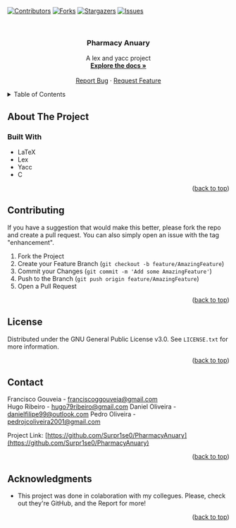 <div id="top"></div>

[![Contributors][contributors-shield]][contributors-url]
[![Forks][forks-shield]][forks-url]
[![Stargazers][stars-shield]][stars-url]
[![Issues][issues-shield]][issues-url]



<!-- PROJECT LOGO -->
<br />
<h3 align="center">Pharmacy Anuary</h3>

  <p align="center">
    A lex and yacc project
    <br />
    <a href="https://github.com/Surpr1se0/PharmacyAnuary"><strong>Explore the docs »</strong></a>
    <br />
    <br />
    <a href="https://github.com/Surpr1se0/PharmacyAnuary/issues">Report Bug</a>
    ·
    <a href="https://github.com/Surpr1se0/PharmacyAnuary/issues">Request Feature</a>
  </p>
</div>



<!-- TABLE OF CONTENTS -->
<details>
  <summary>Table of Contents</summary>
  <ol>
    <li>
      <a href="#about-the-project">About The Project</a>
      <ul>
        <li><a href="#built-with">Built With</a></li>
      </ul>
    </li>
    <li>
    <li><a href="#contributing">Contributing</a></li>
    <li><a href="#license">License</a></li>
    <li><a href="#contact">Contact</a></li>
    <li><a href="#acknowledgments">Acknowledgments</a></li>
  </ol>
</details>



<!-- ABOUT THE PROJECT -->
## About The Project

### Built With

* LaTeX
* Lex
* Yacc
* C
<p align="right">(<a href="#top">back to top</a>)</p>


<!-- CONTRIBUTING -->
## Contributing

If you have a suggestion that would make this better, please fork the repo and create a pull request. You can also simply open an issue with the tag "enhancement".

1. Fork the Project
2. Create your Feature Branch (`git checkout -b feature/AmazingFeature`)
3. Commit your Changes (`git commit -m 'Add some AmazingFeature'`)
4. Push to the Branch (`git push origin feature/AmazingFeature`)
5. Open a Pull Request

<p align="right">(<a href="#top">back to top</a>)</p>



<!-- LICENSE -->
## License

Distributed under the GNU General Public License v3.0. See `LICENSE.txt` for more information.

<p align="right">(<a href="#top">back to top</a>)</p>



<!-- CONTACT -->
## Contact

Francisco Gouveia - franciscoggouveia@gmail.com  
Hugo Ribeiro      - hugo79ribeiro@gmail.com
Daniel Oliveira   - danielfilipe99@outlook.com
Pedro Oliveira    - pedrojcoliveira2001@gmail.com

Project Link: [https://github.com/Surpr1se0/PharmacyAnuary](https://github.com/Surpr1se0/PharmacyAnuary)

<p align="right">(<a href="#top">back to top</a>)</p>



<!-- ACKNOWLEDGMENTS -->
## Acknowledgments

* This project was done in colaboration with my collegues. Please, check out they're GitHub, and the Report for more!

<p align="right">(<a href="#top">back to top</a>)</p>



<!-- MARKDOWN LINKS & IMAGES -->
<!-- https://www.markdownguide.org/basic-syntax/#reference-style-links -->
[contributors-shield]: https://img.shields.io/github/contributors/Surpr1se0/PharmacyAnuary.svg?style=for-the-badge
[contributors-url]: https://github.com/Surpr1se0/PharmacyAnuary/graphs/contributors
[forks-shield]: https://img.shields.io/github/forks/Surpr1se0/PharmacyAnuary.svg?style=for-the-badge
[forks-url]: https://github.com/github_username/Surpr1se0/PharmacyAnuary/members
[stars-shield]: https://img.shields.io/github/stars/Surpr1se0/PharmacyAnuary.svg?style=for-the-badge
[stars-url]: https://github.com/Surpr1se0/PharmacyAnuary/stargazers
[issues-shield]: https://img.shields.io/github/issues/Surpr1se0/PharmacyAnuary.svg?style=for-the-badge
[issues-url]: https://github.com/Surpr1se0/PharmacyAnuary/issues
[license-shield]: https://img.shields.io/github/license/Surpr1se0/PharmacyAnuary.svg?style=for-the-badge
[license-url]: https://github.com/Surpr1se0/PharmacyAnuary/blob/master/LICENSE.txt

